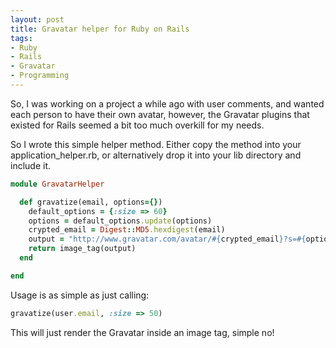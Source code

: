 ```yaml
---
layout: post
title: Gravatar helper for Ruby on Rails
tags:
- Ruby
- Rails
- Gravatar
- Programming
---
```

So, I was working on a project a while ago with user comments, and wanted each
person to have their own avatar, however, the Gravatar plugins that existed
for Rails seemed a bit too much overkill for my needs.

So I wrote this simple helper method. Either copy the method into your
application_helper.rb, or alternatively drop it into your lib directory and
include it.

``` ruby
module GravatarHelper

  def gravatize(email, options={})
    default_options = {:size => 60}
    options = default_options.update(options)
    crypted_email = Digest::MD5.hexdigest(email)
    output = "http://www.gravatar.com/avatar/#{crypted_email}?s=#{options[:size]}"
    return image_tag(output)
  end

end
```

Usage is as simple as just calling:

``` ruby
gravatize(user.email, :size => 50)
```

This will just render the Gravatar inside an image tag, simple no!

